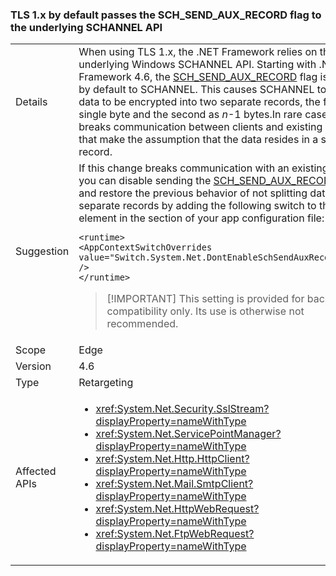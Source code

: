 ### TLS 1.x by default passes the SCH_SEND_AUX_RECORD flag to the underlying SCHANNEL API


|               |                                                                                                                                                                                                                                                                                                                                                                                                                                                                                                                                                                                                                                                                                                                                                                                                                                                                                                                                           |
|---------------|-------------------------------------------------------------------------------------------------------------------------------------------------------------------------------------------------------------------------------------------------------------------------------------------------------------------------------------------------------------------------------------------------------------------------------------------------------------------------------------------------------------------------------------------------------------------------------------------------------------------------------------------------------------------------------------------------------------------------------------------------------------------------------------------------------------------------------------------------------------------------------------------------------------------------------------------|
|    Details    |                                                                                                                                                                                            When using TLS 1.x, the .NET Framework relies on the underlying Windows SCHANNEL API. Starting with .NET Framework 4.6, the [SCH_SEND_AUX_RECORD](https://msdn.microsoft.com/library/windows/desktop/aa379810.aspx) flag is passed by default to SCHANNEL. This causes SCHANNEL to split data to be encrypted into two separate records, the first as a single byte and the second as *n*-1 bytes.In rare cases, this breaks communication between clients and existing servers that make the assumption that the data resides in a single record.                                                                                                                                                                                             |
|  Suggestion   | If this change breaks communication with an existing server, you can disable sending the [SCH_SEND_AUX_RECORD](https://msdn.microsoft.com/library/windows/desktop/aa379810.aspx) flag and restore the previous behavior of not splitting data into separate records by adding the following switch to the [<AppContextSwitchOverrides>](~/docs/framework/configure-apps/file-schema/runtime/appcontextswitchoverrides-element.md) element in the [<runtime>](~/docs/framework/configure-apps/file-schema/runtime/runtime-element.md) section of your app configuration file:<pre><code class="lang-xml">&lt;runtime&gt;&#13;&#10;&lt;AppContextSwitchOverrides&#13;&#10;value=&quot;Switch.System.Net.DontEnableSchSendAuxRecord=true&quot; /&gt;&#13;&#10;&lt;/runtime&gt;&#13;&#10;</code></pre> <blockquote> [!IMPORTANT] This setting is provided for backward compatibility only. Its use is otherwise not recommended.</blockquote> |
|     Scope     |                                                                                                                                                                                                                                                                                                                                                                                                                                                                   Edge                                                                                                                                                                                                                                                                                                                                                                                                                                                                    |
|    Version    |                                                                                                                                                                                                                                                                                                                                                                                                                                                                    4.6                                                                                                                                                                                                                                                                                                                                                                                                                                                                    |
|     Type      |                                                                                                                                                                                                                                                                                                                                                                                                                                                                Retargeting                                                                                                                                                                                                                                                                                                                                                                                                                                                                |
| Affected APIs |                                                                                                                                                                                                                                          <ul><li><xref:System.Net.Security.SslStream?displayProperty=nameWithType></li><li><xref:System.Net.ServicePointManager?displayProperty=nameWithType></li><li><xref:System.Net.Http.HttpClient?displayProperty=nameWithType></li><li><xref:System.Net.Mail.SmtpClient?displayProperty=nameWithType></li><li><xref:System.Net.HttpWebRequest?displayProperty=nameWithType></li><li><xref:System.Net.FtpWebRequest?displayProperty=nameWithType></li></ul>                                                                                                                                                                                                                                          |

